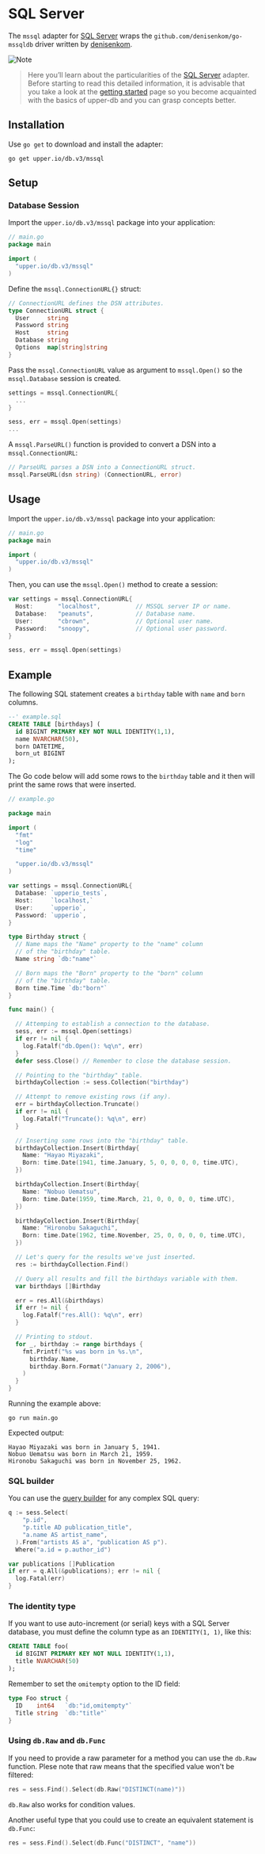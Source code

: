 # SQL Server

The `mssql` adapter for [SQL Server][2] wraps the `github.com/denisenkom/go-mssqldb`
driver written by [denisenkom][1].

![Note](https://github.com/LizGoro90/db-tour/tree/master/static/img)
> Here you’ll learn about the particularities of the [SQL Server][2] adapter. Before starting to read this detailed information, it is advisable that you take a look at the [getting started](https://upper.io/db.v3/getting-started) page so you become acquainted with the basics of upper-db and you can grasp concepts better.

## Installation

Use `go get` to download and install the adapter:

```
go get upper.io/db.v3/mssql
```

## Setup
### Database Session

Import the `upper.io/db.v3/mssql` package into your application:

```go
// main.go
package main

import (
  "upper.io/db.v3/mssql"
)
```

Define the `mssql.ConnectionURL{}` struct:

```go
// ConnectionURL defines the DSN attributes.
type ConnectionURL struct {
  User     string
  Password string
  Host     string
  Database string
  Options  map[string]string
}
```

Pass the `mssql.ConnectionURL` value as argument to `mssql.Open()` so the `mssql.Database` session is created.

```go
settings = mssql.ConnectionURL{
  ...
}

sess, err = mssql.Open(settings)
...
```

A `mssql.ParseURL()` function is provided to convert a DSN into a
`mssql.ConnectionURL`:

```go
// ParseURL parses a DSN into a ConnectionURL struct.
mssql.ParseURL(dsn string) (ConnectionURL, error)
```

## Usage

Import the `upper.io/db.v3/mssql` package into your application:

```go
// main.go
package main

import (
  "upper.io/db.v3/mssql"
)
```

Then, you can use the `mssql.Open()` method to create a session:

```go
var settings = mssql.ConnectionURL{
  Host:       "localhost",          // MSSQL server IP or name.
  Database:   "peanuts",            // Database name.
  User:       "cbrown",             // Optional user name.
  Password:   "snoopy",             // Optional user password.
}

sess, err = mssql.Open(settings)
```

## Example

The following SQL statement creates a `birthday` table with `name` and `born`
columns.

```sql
--' example.sql
CREATE TABLE [birthdays] (
  id BIGINT PRIMARY KEY NOT NULL IDENTITY(1,1),
  name NVARCHAR(50),
  born DATETIME,
  born_ut BIGINT
);
```

The Go code below will add some rows to the `birthday` table and it then will
print the same rows that were inserted.

```go
// example.go

package main

import (
  "fmt"
  "log"
  "time"

  "upper.io/db.v3/mssql"
)

var settings = mssql.ConnectionURL{
  Database: `upperio_tests`,
  Host:     `localhost,`
  User:     `upperio`,
  Password: `upperio`,
}

type Birthday struct {
  // Name maps the "Name" property to the "name" column
  // of the "birthday" table.
  Name string `db:"name"`

  // Born maps the "Born" property to the "born" column
  // of the "birthday" table.
  Born time.Time `db:"born"`
}

func main() {

  // Attemping to establish a connection to the database.
  sess, err := mssql.Open(settings)
  if err != nil {
    log.Fatalf("db.Open(): %q\n", err)
  }
  defer sess.Close() // Remember to close the database session.

  // Pointing to the "birthday" table.
  birthdayCollection := sess.Collection("birthday")

  // Attempt to remove existing rows (if any).
  err = birthdayCollection.Truncate()
  if err != nil {
    log.Fatalf("Truncate(): %q\n", err)
  }

  // Inserting some rows into the "birthday" table.
  birthdayCollection.Insert(Birthday{
    Name: "Hayao Miyazaki",
    Born: time.Date(1941, time.January, 5, 0, 0, 0, 0, time.UTC),
  })

  birthdayCollection.Insert(Birthday{
    Name: "Nobuo Uematsu",
    Born: time.Date(1959, time.March, 21, 0, 0, 0, 0, time.UTC),
  })

  birthdayCollection.Insert(Birthday{
    Name: "Hironobu Sakaguchi",
    Born: time.Date(1962, time.November, 25, 0, 0, 0, 0, time.UTC),
  })

  // Let's query for the results we've just inserted.
  res := birthdayCollection.Find()

  // Query all results and fill the birthdays variable with them.
  var birthdays []Birthday

  err = res.All(&birthdays)
  if err != nil {
    log.Fatalf("res.All(): %q\n", err)
  }

  // Printing to stdout.
  for _, birthday := range birthdays {
    fmt.Printf("%s was born in %s.\n",
      birthday.Name,
      birthday.Born.Format("January 2, 2006"),
    )
  }
}
```

Running the example above:

```
go run main.go
```

Expected output:

```
Hayao Miyazaki was born in January 5, 1941.
Nobuo Uematsu was born in March 21, 1959.
Hironobu Sakaguchi was born in November 25, 1962.
```

### SQL builder

You can use the [query builder](/db.v3/lib/sqlbuilder) for any complex SQL query:

```go
q := sess.Select(
    "p.id",
    "p.title AD publication_title",
    "a.name AS artist_name",
  ).From("artists AS a", "publication AS p").
  Where("a.id = p.author_id")

var publications []Publication
if err = q.All(&publications); err != nil {
  log.Fatal(err)
}
```

### The identity type

If you want to use auto-increment (or serial) keys with a SQL Server database,
you must define the column type as an `IDENTITY(1, 1)`, like this:

```sql
CREATE TABLE foo(
  id BIGINT PRIMARY KEY NOT NULL IDENTITY(1,1),
  title NVARCHAR(50)
);
```

Remember to set the `omitempty` option to the ID field:

```go
type Foo struct {
  ID    int64   `db:"id,omitempty"`
  Title string  `db:"title"`
}
```

### Using `db.Raw` and `db.Func`

If you need to provide a raw parameter for a method you can use the `db.Raw`
function. Plese note that raw means that the specified value won't be filtered:

```go
res = sess.Find().Select(db.Raw("DISTINCT(name)"))
```

`db.Raw` also works for condition values.

Another useful type that you could use to create an equivalent statement is
`db.Func`:

```go
res = sess.Find().Select(db.Func("DISTINCT", "name"))
```

[1]: https://github.com/denisenkom
[2]: https://www.microsoft.com/en-us/sql-server/sql-server-2016
[3]: /db.v3/getting-started
[4]: /db.v3/examples
